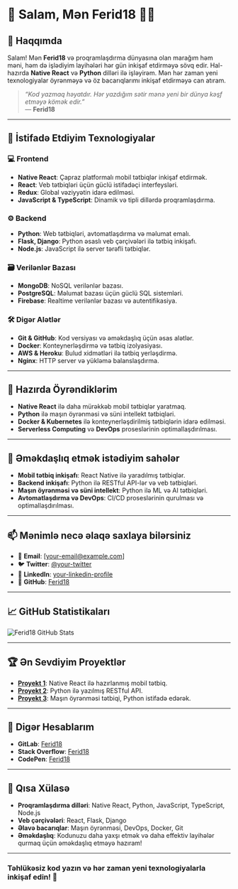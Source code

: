 # 👋 **Salam, Mən Ferid18** 👨‍💻

## 📜 Haqqımda

Salam! Mən **Ferid18** və proqramlaşdırma dünyasına olan marağım həm məni, həm də işlədiyim layihələri hər gün inkişaf etdirməyə sövq edir. Hal-hazırda **Native React** və **Python** dilləri ilə işləyirəm. Mən hər zaman yeni texnologiyalar öyrənməyə və öz bacarıqlarımı inkişaf etdirməyə can atıram.

> _“Kod yazmaq həyatdır. Hər yazdığım sətir mənə yeni bir dünya kəşf etməyə kömək edir.”_  
— **Ferid18**

---

## 🚀 **İstifadə Etdiyim Texnologiyalar**

### 💻 **Frontend**
- **Native React**: Çapraz platformalı mobil tətbiqlər inkişaf etdirmək.
- **React**: Veb tətbiqləri üçün güclü istifadəçi interfeysləri.
- **Redux**: Global vəziyyətin idarə edilməsi.
- **JavaScript & TypeScript**: Dinamik və tipli dillərdə proqramlaşdırma.

### ⚙️ **Backend**
- **Python**: Web tətbiqləri, avtomatlaşdırma və məlumat emalı.
- **Flask, Django**: Python əsaslı veb çərçivələri ilə tətbiq inkişafı.
- **Node.js**: JavaScript ilə server tərəfli tətbiqlər.

### 🗃️ **Verilənlər Bazası**
- **MongoDB**: NoSQL verilənlər bazası.
- **PostgreSQL**: Məlumat bazası üçün güclü SQL sistemləri.
- **Firebase**: Realtime verilənlər bazası və autentifikasiya.

### 🛠️ **Digər Alətlər**
- **Git & GitHub**: Kod versiyası və əməkdaşlıq üçün əsas alətlər.
- **Docker**: Konteynerləşdirmə və tətbiq izolyasiyası.
- **AWS & Heroku**: Bulud xidmətləri ilə tətbiq yerləşdirmə.
- **Nginx**: HTTP server və yükləmə balanslaşdırma.

---

## 🌱 **Hazırda Öyrəndiklərim**

- **Native React** ilə daha mürəkkəb mobil tətbiqlər yaratmaq.
- **Python** ilə maşın öyrənməsi və süni intellekt tətbiqləri.
- **Docker & Kubernetes** ilə konteynerləşdirilmiş tətbiqlərin idarə edilməsi.
- **Serverless Computing** və **DevOps** proseslərinin optimallaşdırılması.

---

## 💞️ **Əməkdaşlıq etmək istədiyim sahələr**

- **Mobil tətbiq inkişafı**: React Native ilə yaradılmış tətbiqlər.
- **Backend inkişafı**: Python ilə RESTful API-lər və veb tətbiqləri.
- **Maşın öyrənməsi və süni intellekt**: Python ilə ML və AI tətbiqləri.
- **Avtomatlaşdırma və DevOps**: CI/CD proseslərinin qurulması və optimallaşdırılması.

---

## 📫 **Mənimlə necə əlaqə saxlaya bilərsiniz**

- 📧 **Email**: [your-email@example.com]
- 🐦 **Twitter**: [@your-twitter](https://twitter.com/your-twitter)
- 💼 **LinkedIn**: [your-linkedin-profile](https://www.linkedin.com/in/your-profile)
- 🔗 **GitHub**: [Ferid18](https://github.com/Ferid18)

---

## 📈 **GitHub Statistikaları**

![Ferid18 GitHub Stats](https://github-readme-stats.vercel.app/api?username=Ferid18&show_icons=true&hide_title=true&hide=prs&count_private=true&theme=radical)

---

## 🏆 **Ən Sevdiyim Proyektlər**

- **[Proyekt 1](https://github.com/Ferid18/project-1)**: Native React ilə hazırlanmış mobil tətbiq.
- **[Proyekt 2](https://github.com/Ferid18/project-2)**: Python ilə yazılmış RESTful API.
- **[Proyekt 3](https://github.com/Ferid18/project-3)**: Maşın öyrənməsi tətbiqi, Python istifadə edərək.

---

## 🌟 **Digər Hesablarım**

- **GitLab**: [Ferid18](https://gitlab.com/Ferid18)
- **Stack Overflow**: [Ferid18](https://stackoverflow.com/users/your-user-id/Ferid18)
- **CodePen**: [Ferid18](https://codepen.io/Ferid18)

---

## 📝 **Qısa Xülasə**

- **Proqramlaşdırma dilləri**: Native React, Python, JavaScript, TypeScript, Node.js
- **Veb çərçivələri**: React, Flask, Django
- **Əlavə bacarıqlar**: Maşın öyrənməsi, DevOps, Docker, Git
- **Əməkdaşlıq**: Kodunuzu daha yaxşı etmək və daha effektiv layihələr qurmaq üçün əməkdaşlıq etməyə hazıram!

---

### **Təhlükəsiz kod yazın və hər zaman yeni texnologiyalarla inkişaf edin! 🚀**

